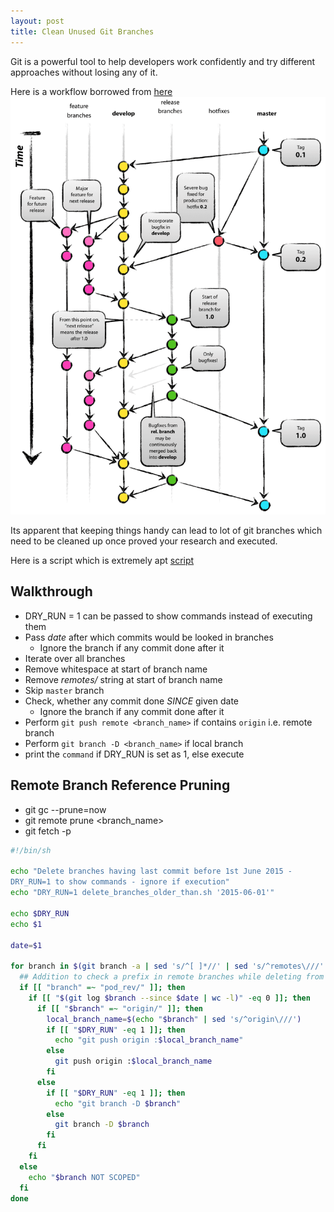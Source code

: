 ```yaml
---
layout: post
title: Clean Unused Git Branches 
---
```


Git is a powerful tool to help developers work confidently and try
different approaches without losing any of it.

Here is a workflow borrowed from [here](http://nvie.com/posts/a-successful-git-branching-model/)
<img src="/images/git-model.png" alt='Git Workflow'>

Its apparent that keeping things handy can lead to lot of git branches
which need to be cleaned up once proved your research and executed.

Here is a script which is extremely apt [script](https://gist.github.com/antonio/4586456)

## Walkthrough

- DRY_RUN = 1 can be passed to show commands instead of executing them
- Pass *date* after which commits would be looked in branches
  - Ignore the branch if any commit done after it
- Iterate over all branches
- Remove whitespace at start of branch name
- Remove *remotes/* string at start of branch name
- Skip `master` branch
- Check, whether any commit done *SINCE* given date
  - Ignore the branch if any commit done after it
- Perform `git push remote <branch_name>` if contains `origin` i.e. remote branch
- Perform `git branch -D <branch_name>` if local branch
- print the `command` if DRY_RUN is set as 1, else execute


## Remote Branch Reference Pruning
- git gc --prune=now
- git remote prune <branch_name>
- git fetch -p


```bash
#!/bin/sh

echo "Delete branches having last commit before 1st June 2015 -
DRY_RUN=1 to show commands - ignore if execution"
echo "DRY_RUN=1 delete_branches_older_than.sh '2015-06-01'"

echo $DRY_RUN
echo $1

date=$1

for branch in $(git branch -a | sed 's/^[ ]*//' | sed 's/^remotes\///' | grep -v 'master$'); do
  ## Addition to check a prefix in remote branches while deleting from remote
  if [[ "branch" =~ "pod_rev/" ]]; then
    if [[ "$(git log $branch --since $date | wc -l)" -eq 0 ]]; then
      if [[ "$branch" =~ "origin/" ]]; then
        local_branch_name=$(echo "$branch" | sed 's/^origin\///')
        if [[ "$DRY_RUN" -eq 1 ]]; then
          echo "git push origin :$local_branch_name"
        else
          git push origin :$local_branch_name
        fi
      else
        if [[ "$DRY_RUN" -eq 1 ]]; then
          echo "git branch -D $branch"
        else
          git branch -D $branch
        fi
      fi
    fi
  else
    echo "$branch NOT SCOPED"
  fi
done
```
